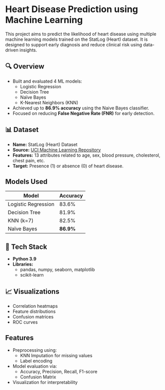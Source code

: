 # Heart Disease Prediction using Machine Learning

This project aims to predict the likelihood of heart disease using multiple machine learning models trained on the StatLog (Heart) dataset. It is designed to support early diagnosis and reduce clinical risk using data-driven insights.

## 🔍 Overview

- Built and evaluated 4 ML models:
  - Logistic Regression
  - Decision Tree
  - Naïve Bayes
  - K-Nearest Neighbors (KNN)
- Achieved up to **86.9% accuracy** using the Naive Bayes classifier.
- Focused on reducing **False Negative Rate (FNR)** for early detection.

## 📊 Dataset

- **Name:** StatLog (Heart) Dataset
- **Source:** [UCI Machine Learning Repository](https://archive.ics.uci.edu/ml/datasets/statlog+(heart))
- **Features:** 13 attributes related to age, sex, blood pressure, cholesterol, chest pain, etc.
- **Target:** Presence (1) or absence (0) of heart disease.

## Models Used

| Model              | Accuracy |
|-------------------|----------|
| Logistic Regression | 83.6%    |
| Decision Tree       | 81.9%    |
| KNN (k=7)        | 82.5%    |
| Naïve Bayes          | **86.9%** |

## 🧪 Tech Stack

- **Python 3.9**
- **Libraries:**
  - pandas, numpy, seaborn, matplotlib
  - scikit-learn

## 📈 Visualizations

- Correlation heatmaps
- Feature distributions
- Confusion matrices
- ROC curves

##  Features

- Preprocessing using:
  - KNN Imputation for missing values
  - Label encoding
- Model evaluation via:
  - Accuracy, Precision, Recall, F1-score
  - Confusion Matrix
- Visualization for interpretability

